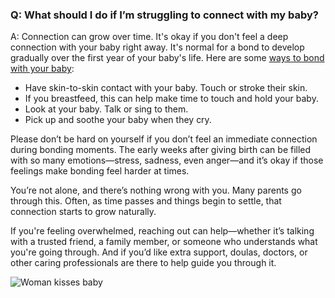 ### Q: What should I do if I’m struggling to connect with my baby? 

A: Connection can grow over time. It's okay if you don't feel a deep connection with your baby right away. It's normal for a bond to develop gradually over the first year of your baby's life. Here are some [ways to bond with your baby](https://www.acog.org/womens-health/experts-and-stories/the-latest/bonding-with-your-newborn-heres-what-to-know-if-you-dont-feel-connected-right-away):

- Have skin-to-skin contact with your baby. Touch or stroke their skin.
- If you breastfeed, this can help make time to touch and hold your baby.
- Look at your baby. Talk or sing to them.
- Pick up and soothe your baby when they cry. 

Please don’t be hard on yourself if you don’t feel an immediate connection during bonding moments. The early weeks after giving birth can be filled with so many emotions—stress, sadness, even anger—and it’s okay if those feelings make bonding feel harder at times.

You’re not alone, and there’s nothing wrong with you. Many parents go through this. Often, as time passes and things begin to settle, that connection starts to grow naturally.

If you're feeling overwhelmed, reaching out can help—whether it’s talking with a trusted friend, a family member, or someone who understands what you're going through. And if you’d like extra support, doulas, doctors, or other caring professionals are there to help guide you through it.

![Woman kisses baby](/images/woman_in_purple/baby_kiss.jpg)
